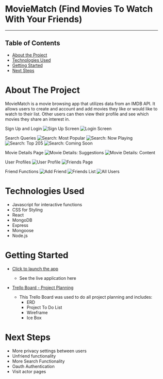 # MovieMatch (Find Movies To Watch With Your Friends)
---
## Table of Contents

* [About the Project](#about-the-project)
* [Technologies Used](#technologies-used)
* [Getting Started](#getting-started)
* [Next Steps](#next-steps)


# About The Project
MovieMatch is a movie browsing app that utilizes data from an IMDB API.  It allows users to create and account and add movies they like or would like to watch to their list.  Other users can then view their profile and see which movies they share an interest in.

Sign Up and Login
![Sign Up Screen](public/images/readme/SignUp.png)
![Login Screen](public/images/readme/LoginScreen.png)

Search Queries
![Search: Most Popular](public/images/readme/MostPopular.png)
![Search: Now Playing](public/images/readme/NowPlaying.png)
![Search: Top 205](public/images/readme/Top250.png)
![Search: Coming Soon](public/images/readme/ComingSoon.png)

Movie Details Page
![Movie Details: Suggestions](public/images/readme/YouMayAlsoLike.png)
![Movie Details: Content](public/images/readme/MovieDetails.png)

User Profiles
![User Profile](public/images/readme/UserProfile.png)
![Friends Page](public/images/readme/FriendsPage.png)

Friend Functions
![Add Friend](public/images/readme/AddFriend.png)
![Friends List](public/images/readme/FriendsList.png)
![All Users](public/images/readme/AllUsersList.png)

# Technologies Used

* Javascript for interactive functions
* CSS for Styling
* React
* MongoDB
* Express
* Mongoose
* Node.js


# Getting Started

* [Click to launch the app](https://moviematch-app.herokuapp.com/)
    * See the live application here

* [Trello Board - Project Planning](https://trello.com/b/ntcckX7F)
    * This Trello Board was used to do all project planning and includes:
        * ERD
        * Project To Do List
        * Wireframe
        * Ice Box 

# Next Steps
* More privacy settings between users
* Unfriend functionality
* More Search Functionality
* Oauth Authentication
* Visit actor pages





